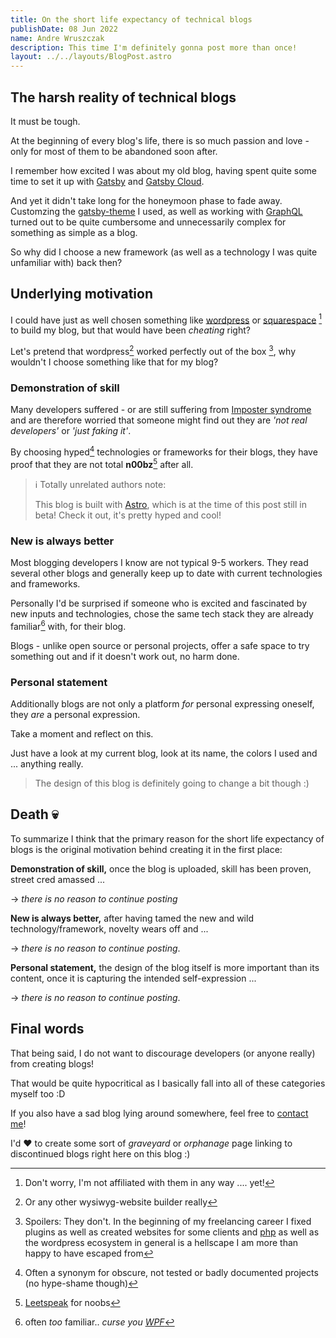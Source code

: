 ```yaml
---
title: On the short life expectancy of technical blogs
publishDate: 08 Jun 2022
name: Andre Wruszczak
description: This time I'm definitely gonna post more than once!
layout: ../../layouts/BlogPost.astro
---
```


## **The harsh reality of technical blogs**

It must be tough. 

At the beginning of every blog's life, there is so much passion and love - only for most of them to be abandoned soon after.

I remember how excited I was about my old blog, having spent quite some time to set it up with [Gatsby](https://www.gatsbyjs.com/) and [Gatsby Cloud](http://localhost:3000/posts/valentines).

And yet it didn't take long for the honeymoon phase to fade away. 
Customzing the [gatsby-theme](https://github.com/LekoArts/gatsby-starter-minimal-blog) I used, as well as working with [GraphQL](https://graphql.org/) turned out to be quite cumbersome and unnecessarily complex for something as simple as a blog. 

So why did I choose a new framework (as well as a technology I was quite unfamiliar with) back then?

## **Underlying motivation**

I could have just as well chosen something like [wordpress](https://wordpress.com/) or [squarespace](https://www.squarespace.com/) [^affiliate] to build my blog, but that would have been _cheating_ right? 

Let's pretend that wordpress[^wysiwyg]  worked perfectly out of the box [^website-builder], why wouldn't I choose something like that for my blog?

### Demonstration of skill

Many developers suffered - or are still suffering from [Imposter syndrome](https://en.wikipedia.org/wiki/Impostor_syndrome) and are therefore worried that someone might find out they are _'not real developers'_ or _'just faking it'_. 

By choosing hyped[^hype] technologies or frameworks for their blogs, they have proof that they are not total **n00bz**[^leetspeak] after all.

> ℹ️ Totally unrelated authors note: 
> 
> This blog is built with [Astro](https://astro.build/), which is at the time of this post still in beta! Check it out, it's pretty hyped and cool!  

### New is always better

Most blogging developers I know are not typical 9-5 workers.
They read several other blogs and generally keep up to date with current technologies and frameworks.

Personally I'd be surprised if someone who is excited and fascinated by new inputs and technologies, chose the same tech stack they are already familiar[^familiar] with, for their blog.

Blogs - unlike open source or personal projects, offer a safe space to try something out and if it doesn't work out, no harm done. 

### Personal statement

Additionally blogs are not only a platform _for_ personal expressing oneself, they _are_ a personal expression.  

Take a moment and reflect on this.

Just have a look at my current blog, look at its name, the colors I used and ... anything really.

> The design of this blog is definitely going to change a bit though :)  

## **Death 💀**

To summarize I think that the primary reason for the short life expectancy of blogs is the original motivation behind creating it in the first place:

**Demonstration of skill,** once the blog is uploaded, skill has been proven, street cred amassed ... 

-> *there is no reason to continue posting*

**New is always better,** after having tamed the new and wild technology/framework, novelty wears off and ...

-> *there is no reason to continue posting*.

**Personal statement,** the design of the blog itself is more important than its content, once it is capturing the intended self-expression ...

-> *there is no reason to continue posting*.

## **Final words**

That being said, I do not want to discourage developers (or anyone really) from creating blogs!

That would be quite hypocritical as I basically fall into all of these categories myself too :D

If you also have a sad blog lying around somewhere, feel free to [contact me](mailto:avataw.dev@gmail.com)!

I'd ❤ to create some sort of _graveyard_ or _orphanage_ page linking to discontinued blogs right here on this blog :)


[^affiliate]: Don't worry, I'm not affiliated with them in any way .... yet!
[^wysiwyg]: Or any other wysiwyg-website builder really
[^website-builder]: Spoilers: They don't. In the beginning of my freelancing career I fixed plugins as well as created websites for some clients and [php](https://www.php.net/) as well as the wordpress ecosystem in general is a hellscape I am more than happy to have escaped from
[^hype]: Often a synonym for obscure, not tested or badly documented projects (no hype-shame though)
[^leetspeak]: [Leetspeak](https://en.wikipedia.org/wiki/Leet) for noobs[^slang]
[^slang]: [Slang](https://www.urbandictionary.com/define.php?term=Noob) for newbies ;p
[^familiar]: often *too* familiar.. *curse you [WPF](https://en.wikipedia.org/wiki/Windows_Presentation_Foundation)*